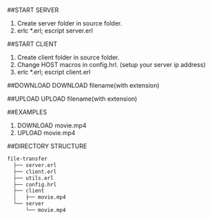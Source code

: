 ##START SERVER
1. Create server folder in source folder.
2. erlc *.erl; escript server.erl

##START CLIENT
1. Create client folder in source folder.
2. Change HOST macros in config.hrl. (setup your server ip address)
3. erlc *.erl; escript client.erl

##DOWNLOAD
DOWNLOAD filename(with extension)

##UPLOAD
UPLOAD filename(with extension)

##EXAMPLES
1. DOWNLOAD movie.mp4
2. UPLOAD movie.mp4

##DIRECTORY STRUCTURE
```sh
file-transfer
  ├── server.erl
  ├── client.erl
  ├── utils.erl
  ├── config.hrl
  ├── client
  │   ├── movie.mp4
  └── server
      └── movie.mp4
```

